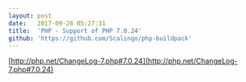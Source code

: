 ```yaml
---
layout:	post
date:	2017-09-28 05:27:31
title:	'PHP - Support of PHP 7.0.24'
github: 'https://github.com/Scalingo/php-buildpack'
---
```


[http://php.net/ChangeLog-7.php#7.0.24](http://php.net/ChangeLog-7.php#7.0.24)

